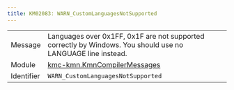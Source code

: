```yaml
---
title: KM02083: WARN_CustomLanguagesNotSupported
---
```


|            |           |
|------------|---------- |
| Message    | Languages over 0x1FF, 0x1F are not supported correctly by Windows\. You should use no LANGUAGE line instead\. |
| Module     | [kmc-kmn.KmnCompilerMessages](kmc-kmn.kmncompilermessages) |
| Identifier | `WARN_CustomLanguagesNotSupported` |


